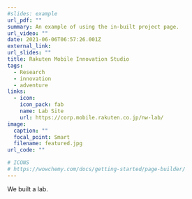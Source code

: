 ```yaml
---
#slides: example
url_pdf: ""
summary: An example of using the in-built project page.
url_video: ""
date: 2021-06-06T06:57:26.001Z
external_link: 
url_slides: ""
title: Rakuten Mobile Innovation Studio
tags:
  - Research
  - innovation
  - adventure
links:
  - icon: 
    icon_pack: fab
    name: Lab Site
    url: https://corp.mobile.rakuten.co.jp/nw-lab/
image:
  caption: ""
  focal_point: Smart
  filename: featured.jpg
url_code: ""

# ICONS
# https://wowchemy.com/docs/getting-started/page-builder/
---
```

We built a lab.